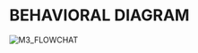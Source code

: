 **BEHAVIORAL DIAGRAM**
==
![M3_FLOWCHAT](https://user-images.githubusercontent.com/98827063/157934245-eba81c44-178e-41a0-9327-66e3c3e67b8c.jpg)

